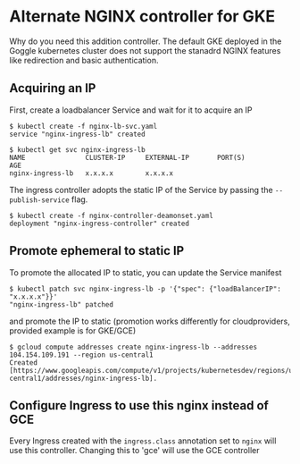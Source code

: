 # Alternate NGINX controller for GKE


Why do you need this addition controller.
The default GKE deployed in the Goggle kubernetes cluster does not support the stanadrd NGINX features like redirection and basic authentication.


## Acquiring an IP

First, create a loadbalancer Service and wait for it to acquire an IP

```console
$ kubectl create -f nginx-lb-svc.yaml
service "nginx-ingress-lb" created

$ kubectl get svc nginx-ingress-lb
NAME               CLUSTER-IP     EXTERNAL-IP       PORT(S)                      AGE
nginx-ingress-lb   x.x.x.x        x.x.x.x          
```

The ingress controller adopts the static IP of the Service by passing the `--publish-service` flag.

```console
$ kubectl create -f nginx-controller-deamonset.yaml
deployment "nginx-ingress-controller" created
```

## Promote ephemeral to static IP

To promote the allocated IP to static, you can update the Service manifest

```console
$ kubectl patch svc nginx-ingress-lb -p '{"spec": {"loadBalancerIP": "x.x.x.x"}}'
"nginx-ingress-lb" patched
```

and promote the IP to static (promotion works differently for cloudproviders, provided example is for GKE/GCE)
```console
$ gcloud compute addresses create nginx-ingress-lb --addresses 104.154.109.191 --region us-central1
Created [https://www.googleapis.com/compute/v1/projects/kubernetesdev/regions/us-central1/addresses/nginx-ingress-lb].
```
## Configure Ingress to use this nginx instead of GCE

Every Ingress created with the `ingress.class` annotation set to
`nginx` will use this controller. Changing this to 'gce' will use the GCE controller
